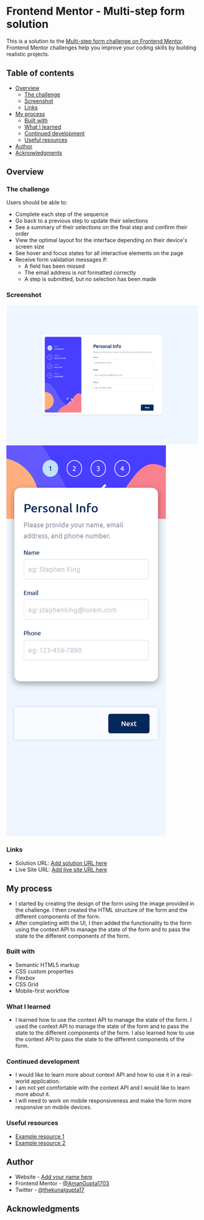 # Frontend Mentor - Multi-step form solution

This is a solution to the [Multi-step form challenge on Frontend Mentor](https://www.frontendmentor.io/challenges/multistep-form-YVAnSdqQBJ). Frontend Mentor challenges help you improve your coding skills by building realistic projects.

## Table of contents

- [Overview](#overview)
  - [The challenge](#the-challenge)
  - [Screenshot](#screenshot)
  - [Links](#links)
- [My process](#my-process)
  - [Built with](#built-with)
  - [What I learned](#what-i-learned)
  - [Continued development](#continued-development)
  - [Useful resources](#useful-resources)
- [Author](#author)
- [Acknowledgments](#acknowledgments)

## Overview

### The challenge

Users should be able to:

- Complete each step of the sequence
- Go back to a previous step to update their selections
- See a summary of their selections on the final step and confirm their order
- View the optimal layout for the interface depending on their device's screen size
- See hover and focus states for all interactive elements on the page
- Receive form validation messages if:
  - A field has been missed
  - The email address is not formatted correctly
  - A step is submitted, but no selection has been made

### Screenshot

![](./public/output/desktop-preview.png)
![](./public/output/mobile-preview.png)

### Links

- Solution URL: [Add solution URL here](https://your-solution-url.com)
- Live Site URL: [Add live site URL here](https://your-live-site-url.com)

## My process

- I started by creating the design of the form using the image provided in the challenge. I then created the HTML structure of the form and the different components of the form.
- After completing with the UI, I then added the functionality to the form using the context API to manage the state of the form and to pass the state to the different components of the form.

### Built with

- Semantic HTML5 markup
- CSS custom properties
- Flexbox
- CSS Grid
- Mobile-first workflow

### What I learned

- I learned how to use the context API to manage the state of the form. I used the context API to manage the state of the form and to pass the state to the different components of the form. I also learned how to use the context API to pass the state to the different components of the form.

### Continued development

- I would like to learn more about context API and how to use it in a real-world application.
- I am not yet comfortable with the context API and I would like to learn more about it.
- I will need to work on mobile responsiveness and make the form more responsive on mobile devices.

### Useful resources

- [Example resource 1](https://www.example.com)
- [Example resource 2](https://www.example.com)

## Author

- Website - [Add your name here](https://www.your-site.com)
- Frontend Mentor - [@AmanGupta1703](https://www.frontendmentor.io/profile/AmanGupta1703)
- Twitter - [@thekunalgupta17](https://www.twitter.com/thekunalgupta17)

## Acknowledgments
